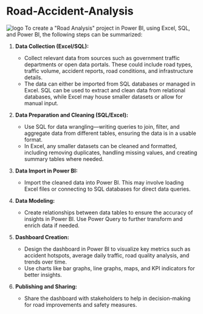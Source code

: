 # Road-Accident-Analysis
![logo]()
To create a "Road Analysis" project in Power BI, using Excel, SQL, and Power BI, the following steps can be summarized:

1. **Data Collection (Excel/SQL):**
   - Collect relevant data from sources such as government traffic departments or open data portals. These could include road types, traffic volume, accident reports, road 
      conditions, and infrastructure details.
   - The data can either be imported from SQL databases or managed in Excel. SQL can be used to extract and clean data from relational databases, while Excel may house 
       smaller datasets or allow for manual input.

2. **Data Preparation and Cleaning (SQL/Excel):**
   - Use SQL for data wrangling—writing queries to join, filter, and aggregate data from different tables, ensuring the data is in a usable format. 
   - In Excel, any smaller datasets can be cleaned and formatted, including removing duplicates, handling missing values, and creating summary tables where needed.

3. **Data Import in Power BI:**
   - Import the cleaned data into Power BI. This may involve loading Excel files or connecting to SQL databases for direct data queries.

4. **Data Modeling:**
   - Create relationships between data tables to ensure the accuracy of insights in Power BI. Use Power Query to further transform and enrich data if needed.

5. **Dashboard Creation:**
   - Design the dashboard in Power BI to visualize key metrics such as accident hotspots, average daily traffic, road quality analysis, and trends over time.
   - Use charts like bar graphs, line graphs, maps, and KPI indicators for better insights.

6. **Publishing and Sharing:**
   - Share the dashboard with stakeholders to help in decision-making for road improvements and safety measures.


